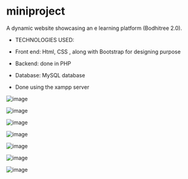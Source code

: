 # miniproject

A dynamic website showcasing an e learning platform (Bodhitree 2.0).

- TECHNOLOGIES USED:
- Front end: Html, CSS , along with Bootstrap for designing purpose
- Backend: done in PHP
- Database: MySQL database

- Done using the xampp server

![image](https://user-images.githubusercontent.com/92793651/232584935-41b53fb0-fe67-41d6-a87f-aa5702a30ed0.png)

![image](https://user-images.githubusercontent.com/92793651/232585014-f37a9330-4272-4a03-92a9-bda23c2eee50.png)

![image](https://user-images.githubusercontent.com/92793651/232585139-9cb99a33-6d7e-4f7f-a472-db1f01cbdac7.png)

![image](https://user-images.githubusercontent.com/92793651/232585179-aa277a79-eec5-4754-915a-4b673d3a06bf.png)

![image](https://user-images.githubusercontent.com/92793651/232585232-b5052516-6958-42ca-9670-4b39840b9090.png)

![image](https://user-images.githubusercontent.com/92793651/232586779-e7c8e6e5-e67f-47d1-8d27-0cdc4d9db0aa.png)

![image](https://user-images.githubusercontent.com/92793651/232587412-0b651f92-d9f9-4914-9a1b-31a90070b5c0.png)
